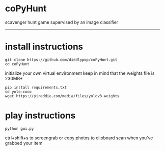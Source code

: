 # coPyHunt
scavenger hunt game supervised by an image classifier

------------------------------------------------------------

# install instructions

```
git clone https://github.com/diddlypop/coPyHunt.git
cd coPyHunt
```

initialize your own virtual environment
keep in mind that the weights file is 230MB+

```
pip install requirements.txt
cd yolo-coco
wget https://pjreddie.com/media/files/yolov3.weights
```

# play instructions

```
python gui.py
```

ctrl+shift+s to screengrab or copy photos to clipboard
scan when you've grabbed your item
